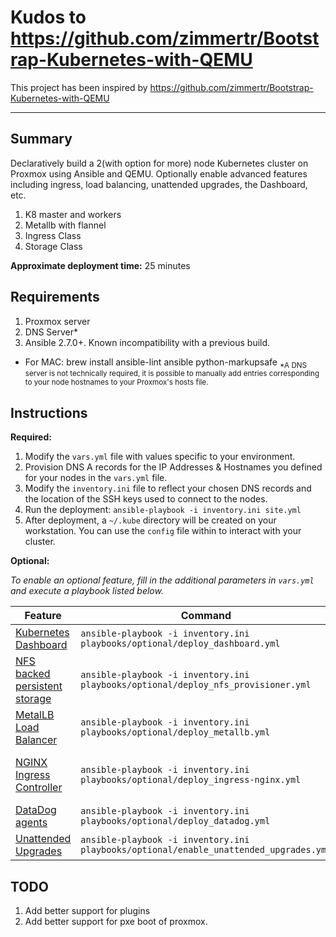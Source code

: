 # Kudos to https://github.com/zimmertr/Bootstrap-Kubernetes-with-QEMU

This project has been inspired by https://github.com/zimmertr/Bootstrap-Kubernetes-with-QEMU

<hr>


## Summary
Declaratively build a 2(with option for more) node Kubernetes cluster on Proxmox using Ansible and QEMU. Optionally enable advanced features including ingress, load balancing, unattended upgrades, the Dashboard, etc.

1. K8 master and workers
2. Metallb with flannel
3. Ingress Class
4. Storage Class

**Approximate deployment time:** 25 minutes


## Requirements
1. Proxmox server
2. DNS Server*
3. Ansible 2.7.0+. Known incompatibility with a previous build.
- For MAC: brew install ansible-lint ansible python-markupsafe
<sub>*A DNS server is not technically required, it is possible to manually add entries corresponding to your node hostnames to your Proxmox's hosts file. </sub>


## Instructions
**Required:**

1. Modify the `vars.yml` file with values specific to your environment.
2. Provision DNS A records for the IP Addresses & Hostnames you defined for your nodes in the `vars.yml` file.
3. Modify the `inventory.ini` file to reflect your chosen DNS records and the location of the SSH keys used to connect to the nodes.
4. Run the deployment: `ansible-playbook -i inventory.ini site.yml`
5. After deployment, a `~/.kube` directory will be created on your workstation. You can use the `config` file within to interact with your cluster.

**Optional:**

*To enable an optional feature, fill in the additional parameters in `vars.yml` and execute a playbook listed below.*

| Feature | Command | Requirements |
| ------- | ------- | ------------ |
| [Kubernetes Dashboard](https://kubernetes.io/docs/tasks/access-application-cluster/web-ui-dashboard/) | `ansible-playbook -i inventory.ini playbooks/optional/deploy_dashboard.yml` | |
| [NFS backed persistent storage](https://github.com/kubernetes-incubator/external-storage/tree/master/nfs-client) | `ansible-playbook -i inventory.ini playbooks/optional/deploy_nfs_provisioner.yml` | |
| [MetalLB Load Balancer](https://metallb.universe.tf) | `ansible-playbook -i inventory.ini playbooks/optional/deploy_metallb.yml` | |
| [NGINX Ingress Controller](https://github.com/kubernetes/ingress-nginx) | `ansible-playbook -i inventory.ini playbooks/optional/deploy_ingress-nginx.yml` | [MetalLB](https://metallb.universe.tf/) or other Load Balancer integration |
| [DataDog agents](https://docs.datadoghq.com/integrations/kubernetes/) | `ansible-playbook -i inventory.ini playbooks/optional/deploy_datadog.yml` | |
| [Unattended Upgrades](https://wiki.debian.org/UnattendedUpgrades) | `ansible-playbook -i inventory.ini playbooks/optional/enable_unattended_upgrades.yml` | |



## TODO
1. Add better support for plugins
2. Add better support for pxe boot of proxmox.
